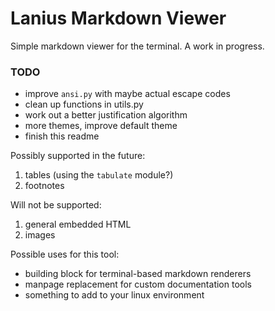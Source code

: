 # **Lanius Markdown Viewer**

Simple markdown viewer for the terminal. A work in progress.

### TODO

 -   improve `ansi.py` with maybe actual escape codes
 -   clean up functions in utils.py
 -   work out a better justification algorithm
 -   more themes, improve default theme
 -   finish this readme

Possibly supported in the future:

 1. tables (using the `tabulate` module?)
 2. footnotes

Will not be supported:

 1. general embedded HTML
 2. images

Possible uses for this tool:

 - building block for terminal-based markdown renderers
 - manpage replacement for custom documentation tools
 - something to add to your linux environment
